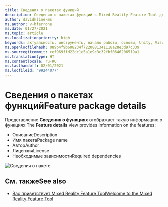 ```yaml
---
title: Сведения о пакетах функций
description: Сведения о пакетах функций в Mixed Reality Feature Tool для разработки для HoloLens и виртуальной реальности.
author: davidkline-ms
ms.author: v-hferrone
ms.date: 01/27/2021
ms.topic: article
ms.localizationpriority: high
keywords: актуальность, инструменты, начало работы, основы, Unity, Visual Studio, набор средств, гарнитура смешанной реальности, гарнитура Windows Mixed Reality, гарнитура виртуальной реальности, установка, Windows, HoloLens, эмулятор, Unreal, OpenXR
ms.openlocfilehash: 089b4f9b608234f7220881341118a28e3d97c339
ms.sourcegitcommit: cef969ffd22dc1e5a1e9c3c32fbf0646206519a1
ms.translationtype: HT
ms.contentlocale: ru-RU
ms.lasthandoff: 02/01/2021
ms.locfileid: "99244077"
---
```

# <a name="feature-package-details"></a><span data-ttu-id="ae402-104">Сведения о пакетах функций</span><span class="sxs-lookup"><span data-stu-id="ae402-104">Feature package details</span></span>

<span data-ttu-id="ae402-105">Представление **Сведения о функциях** отображает такую информацию о функциях:</span><span class="sxs-lookup"><span data-stu-id="ae402-105">The **Feature details** view provides information on the features:</span></span> 
* <span data-ttu-id="ae402-106">Описание</span><span class="sxs-lookup"><span data-stu-id="ae402-106">Description</span></span>
* <span data-ttu-id="ae402-107">Имя пакета</span><span class="sxs-lookup"><span data-stu-id="ae402-107">Package name</span></span>
* <span data-ttu-id="ae402-108">Автор</span><span class="sxs-lookup"><span data-stu-id="ae402-108">Author</span></span> 
* <span data-ttu-id="ae402-109">Лицензия</span><span class="sxs-lookup"><span data-stu-id="ae402-109">License</span></span>
* <span data-ttu-id="ae402-110">Необходимые зависимости</span><span class="sxs-lookup"><span data-stu-id="ae402-110">Required dependencies</span></span>

![Сведения о пакете](images/FeatureToolFeatureDetails.png)

## <a name="see-also"></a><span data-ttu-id="ae402-112">См. также</span><span class="sxs-lookup"><span data-stu-id="ae402-112">See also</span></span>

- [<span data-ttu-id="ae402-113">Вас приветствует Mixed Reality Feature Tool</span><span class="sxs-lookup"><span data-stu-id="ae402-113">Welcome to the Mixed Reality Feature Tool</span></span>](welcome-to-mr-feature-tool.md)
